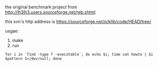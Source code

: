 the original benchmark project from http://lh3lh3.users.sourceforge.net/reb.shtml

this svn's http address is https://sourceforge.net/p/klib/code/HEAD/tree/

usgae:
1. make
2. run
```
for i in `find -type f -executable`; do echo $i; time cat howto | $i $pattern 1>/dev/null; done
```

